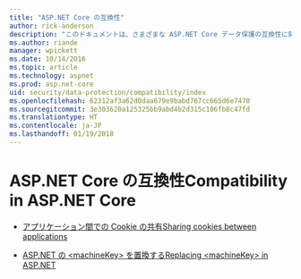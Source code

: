 ```yaml
---
title: "ASP.NET Core の互換性"
author: rick-anderson
description: "このドキュメントは、さまざまな ASP.NET Core データ保護の互換性に関するトピックの目次として機能します。"
ms.author: riande
manager: wpickett
ms.date: 10/14/2016
ms.topic: article
ms.technology: aspnet
ms.prod: asp.net-core
uid: security/data-protection/compatibility/index
ms.openlocfilehash: 62312af3a62d0daa679e9babd767cc665d6e7470
ms.sourcegitcommit: 3e303620a125325bb9abd4b2d315c106fb8c47fd
ms.translationtype: HT
ms.contentlocale: ja-JP
ms.lasthandoff: 01/19/2018
---
```

# <a name="compatibility-in-aspnet-core"></a><span data-ttu-id="42096-103">ASP.NET Core の互換性</span><span class="sxs-lookup"><span data-stu-id="42096-103">Compatibility in ASP.NET Core</span></span>

* [<span data-ttu-id="42096-104">アプリケーション間での Cookie の共有</span><span class="sxs-lookup"><span data-stu-id="42096-104">Sharing cookies between applications</span></span>](cookie-sharing.md)

* [<span data-ttu-id="42096-105">ASP.NET の \<machineKey> を置換する</span><span class="sxs-lookup"><span data-stu-id="42096-105">Replacing \<machineKey> in ASP.NET</span></span>](replacing-machinekey.md)

